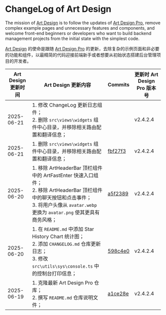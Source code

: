 # ChangeLog of Art Design

The mission of [Art Design](https://github.com/Barry-Flynn/art-design) is to follow the updates of [Art Design Pro](https://github.com/Daymychen/art-design-pro), remove complex example pages and unnecessary features and components, and welcome front-end beginners or developers who want to build backend management projects from the initial state with the simplest code.

[Art Design](https://github.com/Barry-Flynn/art-design) 的使命是跟随 [Art Design Pro](https://github.com/Daymychen/art-design-pro) 的更新，去除复杂的示例页面和非必要的功能和组件，以最精简的代码迎接前端新手或者想要从初始状态搭建后台管理项目的开发者。

| Art Design 更新时间 | Art Design 更新内容 | Commits | 更新时 Art Design Pro 版本号 |
| --- | --- | --- | --- |
| 2025-06-21 | 1. 修改 ChangeLog 更新日志组件；<br />2. 删除 `src\views\widgets` 组件中心目录，并移除相关路由配置和翻译信息； |  | v2.4.2.4 |
| 2025-06-21 | 1. 删除 `src\views\widgets` 组件中心目录，并移除相关路由配置和翻译信息； | [fbf27f3](https://github.com/Barry-Flynn/art-design/commit/fbf27f360b0785ce3eae17d5aab0c5fef62b808c) | v2.4.2.4 |
| 2025-06-20 | 1. 移除 ArtHeaderBar 顶栏组件中的 ArtFastEnter 快速入口组件；<br />2. 移除 ArtHeaderBar 顶栏组件中的聊天按钮和点击事件；<br />3. 将用户头像从 `avatar.webp` 更换为 `avatar.png` 使其更具有商务风格； | [a5f2389](https://github.com/Barry-Flynn/art-design/commit/a5f2389737738a62adf4e22f556c65b2e8a0b8eb) | v2.4.2.4 |
| 2025-06-20 | 1. 在 `README.md` 中添加 Star History Chart 统计图；<br />2. 添加 `CHANGELOG.md` 仓库更新日志；<br />3. 修改 `src\utils\sys\console.ts` 中的控制台打印信息； | [598c4e0](https://github.com/Barry-Flynn/art-design/commit/598c4e0ff3207d5ed8ab6a711e034b2422abe521) | v2.4.2.4 |
| 2025-06-19 | 1. 克隆最新 Art Design Pro 仓库；<br />2. 撰写 `README.md` 仓库说明文件； | [a1ce28e](https://github.com/Barry-Flynn/art-design/commit/a1ce28ed819597ea85ce2028065416e331e6577c) | v2.4.2.4 |
